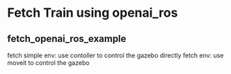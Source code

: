 # Fetch Train using openai_ros

## fetch_openai_ros_example

fetch simple env: use contoller to control the gazebo directly
fetch env: use moveit to control the gazebo